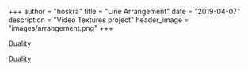 +++
author = "hoskra"
title = "Line Arrangement"
date = "2019-04-07"
description = "Video Textures project"
header_image = "images/arrangement.png"
+++

Duality

<!--more-->

[Duality](https://cw.fel.cvut.cz/wiki/_media/misc/projects/oppa_oi_english/courses/ae4m39vg/lectures/12-duality.pdf)
